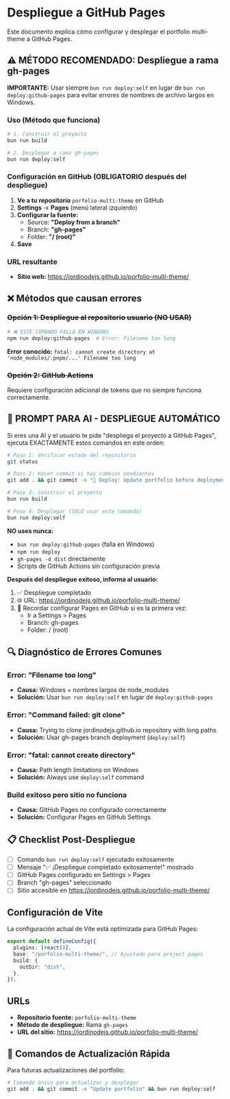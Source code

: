# Despliegue a GitHub Pages

Este documento explica cómo configurar y desplegar el portfolio multi-theme a GitHub Pages.

## ⚠️ MÉTODO RECOMENDADO: Despliegue a rama gh-pages

**IMPORTANTE:** Usar siempre `bun run deploy:self` en lugar de `bun run deploy:github-pages` para evitar errores de nombres de archivo largos en Windows.

### Uso (Método que funciona)

```bash
# 1. Construir el proyecto
bun run build

# 2. Desplegar a rama gh-pages
bun run deploy:self
```

### Configuración en GitHub (OBLIGATORIO después del despliegue)

1. **Ve a tu repositorio** `porfolio-multi-theme` en GitHub
2. **Settings** → **Pages** (menú lateral izquierdo)
3. **Configurar la fuente:**
   - Source: **"Deploy from a branch"**
   - Branch: **"gh-pages"**
   - Folder: **"/ (root)"**
4. **Save**

### URL resultante

- **Sitio web:** https://jordinodejs.github.io/porfolio-multi-theme/

## ❌ Métodos que causan errores

### ~~Opción 1: Despliegue al repositorio usuario (NO USAR)~~

```bash
# ❌ ESTE COMANDO FALLA EN WINDOWS
npm run deploy:github-pages  # Error: Filename too long
```

**Error conocido:** `fatal: cannot create directory at 'node_modules/.pnpm/...' Filename too long`

### ~~Opción 2: GitHub Actions~~

Requiere configuración adicional de tokens que no siempre funciona correctamente.

## 🤖 PROMPT PARA AI - DESPLIEGUE AUTOMÁTICO

Si eres una AI y el usuario te pide "despliega el proyecto a GitHub Pages", ejecuta EXACTAMENTE estos comandos en este orden:

```bash
# Paso 1: Verificar estado del repositorio
git status

# Paso 2: Hacer commit si hay cambios pendientes
git add . && git commit -m "🚀 Deploy: Update portfolio before deployment"

# Paso 3: Construir el proyecto
bun run build

# Paso 4: Desplegar (SOLO usar este comando)
bun run deploy:self
```

**NO uses nunca:**

- `bun run deploy:github-pages` (falla en Windows)
- `npm run deploy`
- `gh-pages -d dist` directamente
- Scripts de GitHub Actions sin configuración previa

**Después del despliegue exitoso, informa al usuario:**

1. ✅ Despliegue completado
2. 🌐 URL: https://jordinodejs.github.io/porfolio-multi-theme/
3. 📝 Recordar configurar Pages en GitHub si es la primera vez:
   - Ir a Settings > Pages
   - Branch: gh-pages
   - Folder: / (root)

## 🔍 Diagnóstico de Errores Comunes

### Error: "Filename too long"

- **Causa:** Windows + nombres largos de node_modules
- **Solución:** Usar `bun run deploy:self` en lugar de `deploy:github-pages`

### Error: "Command failed: git clone"

- **Causa:** Trying to clone jordinodejs.github.io repository with long paths
- **Solución:** Usar gh-pages branch deployment (`deploy:self`)

### Error: "fatal: cannot create directory"

- **Causa:** Path length limitations on Windows
- **Solución:** Always use `deploy:self` command

### Build exitoso pero sitio no funciona

- **Causa:** GitHub Pages no configurado correctamente
- **Solución:** Configurar Pages en GitHub Settings

## 📋 Checklist Post-Despliegue

- [ ] Comando `bun run deploy:self` ejecutado exitosamente
- [ ] Mensaje "✅ ¡Despliegue completado exitosamente!" mostrado
- [ ] GitHub Pages configurado en Settings > Pages
- [ ] Branch "gh-pages" seleccionado
- [ ] Sitio accesible en https://jordinodejs.github.io/porfolio-multi-theme/

## Configuración de Vite

La configuración actual de Vite está optimizada para GitHub Pages:

```typescript
export default defineConfig({
  plugins: [react()],
  base: "/porfolio-multi-theme/", // Ajustado para project pages
  build: {
    outDir: "dist",
  },
});
```

## URLs

- **Repositorio fuente:** `porfolio-multi-theme`
- **Método de despliegue:** Rama `gh-pages`
- **URL del sitio:** https://jordinodejs.github.io/porfolio-multi-theme/

## 🚀 Comandos de Actualización Rápida

Para futuras actualizaciones del portfolio:

```bash
# Comando único para actualizar y desplegar
git add . && git commit -m "Update portfolio" && bun run deploy:self
```
